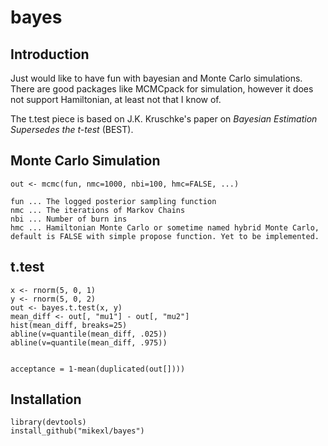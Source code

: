 # bayes

## Introduction
Just would like to have fun with bayesian and Monte Carlo simulations. There are good packages like MCMCpack for simulation, however it does not support Hamiltonian, at least not that I know of.

The t.test piece is based on J.K. Kruschke's paper on _Bayesian Estimation Supersedes the t-test_ (BEST).

## Monte Carlo Simulation

```
out <- mcmc(fun, nmc=1000, nbi=100, hmc=FALSE, ...)

fun ... The logged posterior sampling function
nmc ... The iterations of Markov Chains
nbi ... Number of burn ins
hmc ... Hamiltonian Monte Carlo or sometime named hybrid Monte Carlo, default is FALSE with simple propose function. Yet to be implemented.

```


## t.test

```
x <- rnorm(5, 0, 1)
y <- rnorm(5, 0, 2)
out <- bayes.t.test(x, y)
mean_diff <- out[, "mu1"] - out[, "mu2"]
hist(mean_diff, breaks=25)
abline(v=quantile(mean_diff, .025))
abline(v=quantile(mean_diff, .975))


acceptance = 1-mean(duplicated(out[])))
```

## Installation

```
library(devtools)
install_github("mikexl/bayes")
```
